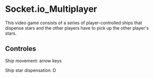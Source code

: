 # Socket.io_Multiplayer

This video game consists of a series of player-controlled ships that dispense stars and the other players have to pick up the other player's stars.

## Controles
Ship movement: arrow keys

Ship star dispensation: D
